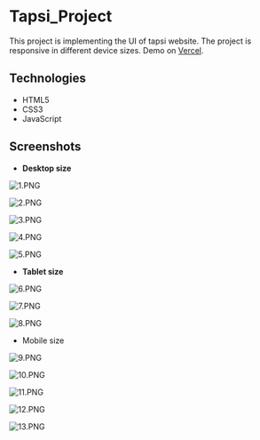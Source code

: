 # Tapsi_Project

This project is implementing the UI of tapsi website. The project is responsive in different device sizes. Demo on [Vercel](https://tapsi-project.vercel.app/).

## Technologies

- HTML5
- CSS3
- JavaScript

## Screenshots

- **Desktop size**

![1.PNG](screenshots/1.png)

![2.PNG](screenshots/2.png)

![3.PNG](screenshots/3.png)

![4.PNG](screenshots/4.png)

![5.PNG](screenshots/5.png)

- **Tablet size**

![6.PNG](screenshots/6.png)

![7.PNG](screenshots/7.png)

![8.PNG](screenshots/8.png)

- Mobile size

![9.PNG](screenshots/9.png)

![10.PNG](screenshots/10.png)

![11.PNG](screenshots/11.png)

![12.PNG](screenshots/12.png)

![13.PNG](screenshots/13.png)